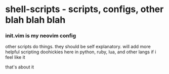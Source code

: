# shell-scripts - scripts, configs, other blah blah blah 

### init.vim is my neovim config

other scripts do things. they should be self explanatory. will add more helpful scripting doohickies here in python, ruby, lua, and other langs if i feel like it

that's about it

